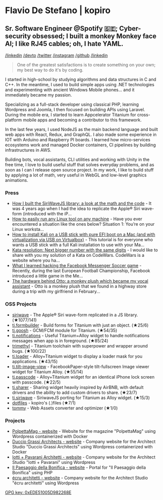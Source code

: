 # Flavio De Stefano | kopiro
## Sr. Software Engineer @Spotify 🇸🇪; Cyber-security obsessed; I built a monkey Monkey face AI; I like RJ45 cables; oh, I hate YAML.

[/linkedin](https://www.kopiro.me/linkedin)
[/devto](https://www.kopiro.me/devto)
[/twitter](https://www.kopiro.me/twitter)
[/instagram](https://www.kopiro.me/instagram)
[/github](https://www.kopiro.me/github)
[/linkedin](https://www.kopiro.me/linkedin)

> One of the greatest satisfactions is to create something on your own; my best way to do it's by coding.

I started in high-school by studying algorithms and data structures in C and C++. In the meantime, I used to build simple apps using .NET technologies and experimenting with ancient Windows Mobile phones… and it immediately became my passion.

Specializing as a full-stack developer using classical PHP, learning Wordpress and Joomla, I then focused on building APIs using Laravel. During the mobile era, I started to learn Appcelerator Titanium for cross-platform mobile apps and becoming a contributor to this framework.

In the last few years, I used NodeJS as the main backend language and built web apps with React, Redux, and GraphQL. I also made some experience in IOT with Arduino and Raspberry PI boards. I learned how micro-services ecosystems work and managed Docker containers, CI pipelines by building infrastructures in AWS.

Building bots, vocal assistants, CLI utilities and working with Unity in the free time, I love to build useful stuff that solves everyday problems, and as soon as I can I release open source project. In my work, I like to build stuff by applying a lot of math, very useful in WebGL and low-level graphics animations.

### Press
* [How I built the SiriWaveJS library: a look at the math and the code](https://dev.to/kopiro/how-i-built-the-siriwavejs-library-a-look-at-the-math-and-the-code-l0o) - It was 4 years ago when I had the idea to replicate the Apple® Siri wave-form (introduced with the iP...
* [How to easily run any Linux tool on any machine](https://dev.to/kopiro/how-to-easily-run-any-linux-tool-on-any-machine-2g6p) - Have you ever encountered a situation like the ones below?  Situation 1: You’re on your Linux worksta...
* [How to install Kali on a USB stick with pure EFI boot on a Mac (and with virtualization via USB on Virtualbox)](https://dev.to/kopiro/how-to-install-kali-on-a-usb-stick-with-pure-efi-boot-on-a-mac-and-with-virtualization-via-usb-on-virtualbox-2md2) - This tutorial is for everyone who wants a USB stick with a full Kali installation to use with your Ma...
* [Kata resolution: Next bigger number with the same digits](https://dev.to/kopiro/kata-resolution-next-bigger-number-with-the-same-digits-41mj) - I would like to share with you my solution of a Kata on CodeWars.  CodeWars is a website where you ha...
* [What I learned hacking the Facebook Messenger Soccer game](https://dev.to/kopiro/what-i-learned-hacking-the-facebook-messenger-soccer-game-mo6) - Recently, during the last European Football Championship, Facebook introduced a little game in the Me...
* [The hardware behind Otto: a monkey plush which became my vocal assistant](https://dev.to/kopiro/the-hardware-behind-otto-a-monkey-plush-which-became-my-vocal-assistant-1gaa) - Otto is a monkey plush that we found in a highway store during a trip with my girlfriend in February...


### OSS Projects
* [siriwave](https://github.com/kopiro/siriwave) - The Apple® Siri wave-form replicated in a JS library. (★1077/141)
* [ti.formbuilder](https://github.com/caffeinalab/ti.formbuilder) - Build forms for Titanium with just an object. (★25/6)
* [ti.goosh](https://github.com/caffeinalab/ti.goosh) - GCM/FCM module for Titanium. (★54/35)
* [ti.notifications](https://github.com/caffeinalab/ti.notifications) - Useful Titanium+Alloy widget to handle notifications messages when app is in foreground. (★85/24)
* [trimethyl](https://github.com/trimethyl/trimethyl) - Titanium toolchain with superpower and wrapper around bugs. (★100/22)
* [ti.loader](https://github.com/caffeinalab/ti.loader) - Alloy+Titanium widget to display a loader mask for you applications. (★43/15)
* [ti.tilt-image-view](https://github.com/caffeinalab/ti.tilt-image-view) - FacebookPaper-style tilt-fullscreen Image viewer widget for Titanium Alloy. (★55/14)
* [ti.passcode](https://github.com/caffeinalab/ti.passcode) - Alloy+Titanium widget for an identical iPhone lock screen with passcode. (★22/5)
* [ti.sharer](https://github.com/caffeinalab/ti.sharer) - Sharing widget heavily inspired by AirBNB, with default drivers and the ability to add custom drivers to share. (★23/7)
* [ti.siriwave](https://github.com/caffeinalab/ti.siriwave) - SiriwaveJS porting for Titanium as Alloy widget. (★15/3)
* [dotfiles](https://github.com/kopiro/dotfiles) - kopiro's (.)files (★7/1)
* [tommy](https://github.com/caffeinalab/tommy) - Web Assets converter and optimizer (★1/0)

### Projects
* [PolpettaMag - website](http://www.polpettamag.com/) - Website for the magazine "PolpettaMag" using Wordpress containerized with Docker
* [Duccio Grassi Architects - website](http://www.ducciograssiarchitects.com/) - Company website for the Architect Studio "Duccio Grassi Architects" using Wordpress containerized with Docker
* [Iotti + Pavarani Architetti - website](http://www.iotti-pavarani.com/) - Company website for the Architect Studio "Iotti + Pavarani" using Wordpress
* [Il Paesaggio della Bonifica - website](http://ilpaesaggiodellabonifica.it/) - Portal for "Il Paesaggio della Bonifica" using PHP
* [écru architetti - website](http://ecruarchitetti.it/) - Company website for the Architect Studio "écru architetti" using Wordpress

[GPG key: 0xEDE51005D982268E](gpgkey.txt)